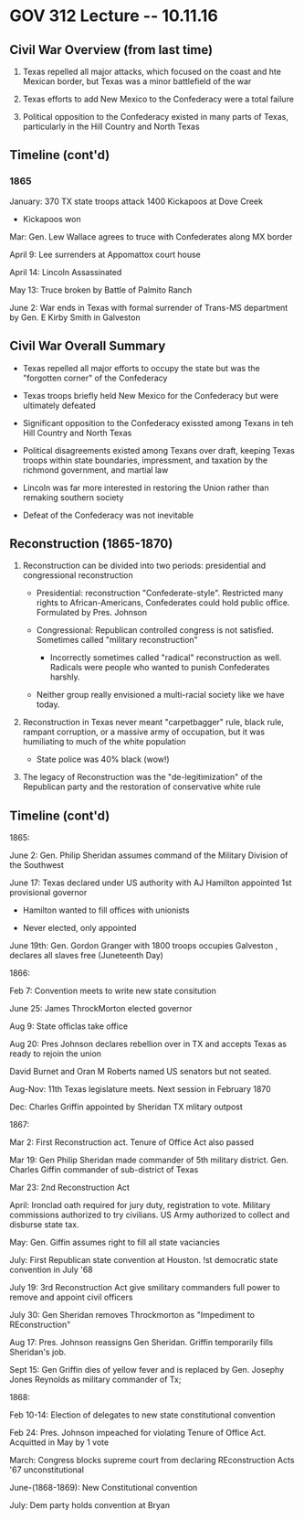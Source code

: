 # GOV 312 Lecture -- 10.11.16

## Civil War Overview (from last time)

1. Texas repelled all major attacks, which focused on the coast and hte Mexican
   border, but Texas was a minor battlefield of the war

2. Texas efforts to add New Mexico to the Confederacy were a total failure

3. Political opposition to the Confederacy existed in many parts of Texas,
   particularly in the Hill Country and North Texas

## Timeline (cont'd)

### 1865

January: 370 TX state troops attack 1400 Kickapoos at Dove Creek

- Kickapoos won

Mar: Gen. Lew Wallace agrees to truce with Confederates along MX border

April 9: Lee surrenders at Appomattox court house

April 14: Lincoln Assassinated

May 13: Truce broken by Battle of Palmito Ranch

June 2: War ends in Texas with formal surrender of Trans-MS department by Gen.
E Kirby Smith in Galveston

## Civil War Overall Summary

- Texas repelled all major efforts to occupy the state but was the "forgotten
  corner" of the Confederacy

- Texas troops briefly held New Mexico for the Confederacy but were ultimately
  defeated

- Significant opposition to the Confederacy exissted among Texans in teh Hill
  Country and North Texas

- Political disagreements existed among Texans over draft, keeping Texas troops
  within state boundaries, impressment, and taxation by the richmond
  government, and martial law

- Lincoln was far more interested in restoring the Union rather than remaking
  southern society

- Defeat of the Confederacy was not inevitable

## Reconstruction (1865-1870)

1. Reconstruction can be divided into two periods: presidential and
   congressional reconstruction

    - Presidential: reconstruction "Confederate-style". Restricted many rights
      to African-Americans, Confederates could hold public office. Formulated
      by Pres. Johnson

    - Congressional: Republican controlled congress is not satisfied. Sometimes
      called "military reconstruction"

        - Incorrectly sometimes called "radical" reconstruction as well.
          Radicals were people who wanted to punish Confederates harshly.

    - Neither group really envisioned a multi-racial society like we have
      today.

2. Reconstruction in Texas never meant "carpetbagger" rule, black rule, rampant
   corruption, or a massive army of occupation, but it was humiliating to much
   of the white population

    - State police was 40% black (wow!)

3. The legacy of Reconstruction was the "de-legitimization" of the Republican
   party and the restoration of conservative white rule

## Timeline (cont'd)

1865:

June 2: Gen. Philip Sheridan assumes command of the Military Division of the
Southwest

June 17: Texas declared under US authority with AJ Hamilton appointed 1st
provisional governor

- Hamilton wanted to fill offices with unionists

- Never elected, only appointed

June 19th: Gen. Gordon Granger with 1800 troops occupies Galveston , declares
all slaves free (Juneteenth Day)

1866:

Feb 7: Convention meets to write new state consitution

June 25: James ThrockMorton elected governor

Aug 9: State officlas take office

Aug 20: Pres Johnson declares rebellion over in TX and accepts Texas as ready
to rejoin the union

David Burnet and Oran M Roberts named US senators but not seated. 

Aug-Nov: 11th Texas legislature meets. Next session in February 1870

Dec: Charles Griffin appointed by Sheridan TX mlitary outpost

1867:

Mar 2: First Reconstruction act. Tenure of Office Act also passed

Mar 19: Gen Philip Sheridan made commander of 5th military district. Gen.
Charles Giffin commander of sub-district of Texas

Mar 23: 2nd Reconstruction Act

April: Ironclad oath required for jury duty, registration to vote. Military
commissions authorized to try civilians. US Army authorized to collect and
disburse state tax.

May: Gen. Giffin assumes right to fill all state vaciancies

July: First Republican state convention at Houston. !st democratic state
convention in July '68

July 19: 3rd Reconstruction Act give smilitary commanders full power to remove
and appoint civil officers

July 30: Gen Sheridan removes Throckmorton as "Impediment to REconstruction"

Aug 17: Pres. Johnson reassigns Gen Sheridan. Griffin temporarily fills
Sheridan's job.

Sept 15: Gen Griffin dies of yellow fever and is replaced by Gen. Josephy Jones
Reynolds as military commander of Tx;

1868:

Feb 10-14: Election of delegates to new state constitutional convention

Feb 24: Pres. Johnson impeached for violating Tenure of Office Act. Acquitted
in May by 1 vote

March: Congress blocks supreme court from declaring REconstruction Acts '67
unconstitutional

June-(1868-1869): New Constitutional convention

July: Dem party holds convention at Bryan
